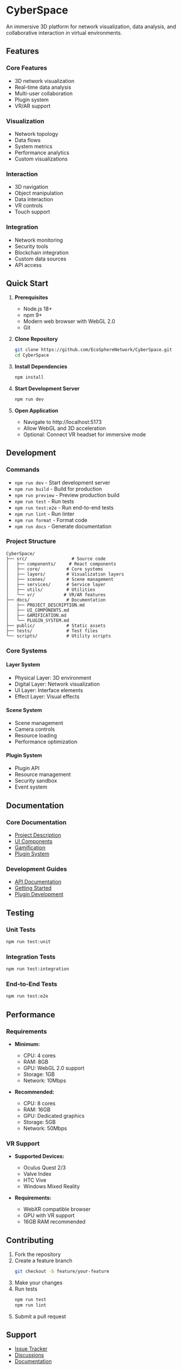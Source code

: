 # CyberSpace

An immersive 3D platform for network visualization, data analysis, and collaborative interaction in virtual environments.

## Features

### Core Features
- 3D network visualization
- Real-time data analysis
- Multi-user collaboration
- Plugin system
- VR/AR support

### Visualization
- Network topology
- Data flows
- System metrics
- Performance analytics
- Custom visualizations

### Interaction
- 3D navigation
- Object manipulation
- Data interaction
- VR controls
- Touch support

### Integration
- Network monitoring
- Security tools
- Blockchain integration
- Custom data sources
- API access

## Quick Start

1. **Prerequisites**
   - Node.js 18+
   - npm 9+
   - Modern web browser with WebGL 2.0
   - Git

2. **Clone Repository**
   ```bash
   git clone https://github.com/EcoSphereNetwork/CyberSpace.git
   cd CyberSpace
   ```

3. **Install Dependencies**
   ```bash
   npm install
   ```

4. **Start Development Server**
   ```bash
   npm run dev
   ```

5. **Open Application**
   - Navigate to http://localhost:5173
   - Allow WebGL and 3D acceleration
   - Optional: Connect VR headset for immersive mode

## Development

### Commands
- `npm run dev` - Start development server
- `npm run build` - Build for production
- `npm run preview` - Preview production build
- `npm run test` - Run tests
- `npm run test:e2e` - Run end-to-end tests
- `npm run lint` - Run linter
- `npm run format` - Format code
- `npm run docs` - Generate documentation

### Project Structure
```
CyberSpace/
├── src/                 # Source code
│   ├── components/     # React components
│   ├── core/          # Core systems
│   ├── layers/        # Visualization layers
│   ├── scenes/        # Scene management
│   ├── services/      # Service layer
│   ├── utils/         # Utilities
│   └── vr/           # VR/AR features
├── docs/              # Documentation
│   ├── PROJECT_DESCRIPTION.md
│   ├── UI_COMPONENTS.md
│   ├── GAMIFICATION.md
│   └── PLUGIN_SYSTEM.md
├── public/            # Static assets
├── tests/             # Test files
└── scripts/           # Utility scripts
```

### Core Systems

#### Layer System
- Physical Layer: 3D environment
- Digital Layer: Network visualization
- UI Layer: Interface elements
- Effect Layer: Visual effects

#### Scene System
- Scene management
- Camera controls
- Resource loading
- Performance optimization

#### Plugin System
- Plugin API
- Resource management
- Security sandbox
- Event system

## Documentation

### Core Documentation
- [Project Description](docs/PROJECT_DESCRIPTION.md)
- [UI Components](docs/UI_COMPONENTS.md)
- [Gamification](docs/GAMIFICATION.md)
- [Plugin System](docs/PLUGIN_SYSTEM.md)

### Development Guides
- [API Documentation](docs/api/README.md)
- [Getting Started](docs/guides/getting-started.md)
- [Plugin Development](docs/guides/plugin-development.md)

## Testing

### Unit Tests
```bash
npm run test:unit
```

### Integration Tests
```bash
npm run test:integration
```

### End-to-End Tests
```bash
npm run test:e2e
```

## Performance

### Requirements
- **Minimum:**
  - CPU: 4 cores
  - RAM: 8GB
  - GPU: WebGL 2.0 support
  - Storage: 1GB
  - Network: 10Mbps

- **Recommended:**
  - CPU: 8 cores
  - RAM: 16GB
  - GPU: Dedicated graphics
  - Storage: 5GB
  - Network: 50Mbps

### VR Support
- **Supported Devices:**
  - Oculus Quest 2/3
  - Valve Index
  - HTC Vive
  - Windows Mixed Reality

- **Requirements:**
  - WebXR compatible browser
  - GPU with VR support
  - 16GB RAM recommended

## Contributing

1. Fork the repository
2. Create a feature branch
   ```bash
   git checkout -b feature/your-feature
   ```
3. Make your changes
4. Run tests
   ```bash
   npm run test
   npm run lint
   ```
5. Submit a pull request

## Support

- [Issue Tracker](https://github.com/EcoSphereNetwork/CyberSpace/issues)
- [Discussions](https://github.com/EcoSphereNetwork/CyberSpace/discussions)
- [Documentation](docs/)
